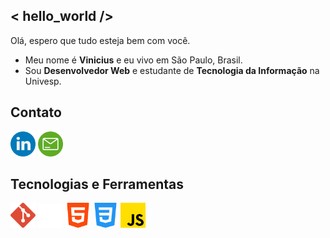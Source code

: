 ## < hello_world />
Olá, espero que tudo esteja bem com você.
- Meu nome é **Vinicius** e eu vivo em São Paulo, Brasil.
- Sou **Desenvolvedor Web** e estudante de **Tecnologia da Informação** na Univesp.

## Contato
<a href="https://www.linkedin.com/in/vinicius-csc/" target="_blank"><img src=".//icons/linkedin.png" width="40px"></a>
<a href="mailto:vinicius.csc@icloud.com" target="_blank"><img src="./icons/o-email.png" width="40px"></a>

## Tecnologias e Ferramentas
<p>
    <img src="./icons/git.png" alt="git icon" width="40px">
    <img src="./icons/github-mark-white.png" alt="github icon" width="40px">
    <img src="./icons/html-5.png" alt="html icon" width="40px">
    <img src="./icons/css-3.png" alt="css icon" width="40px">
    <img src="./icons/js.png" alt="javascript icon" width="40px">
</p>